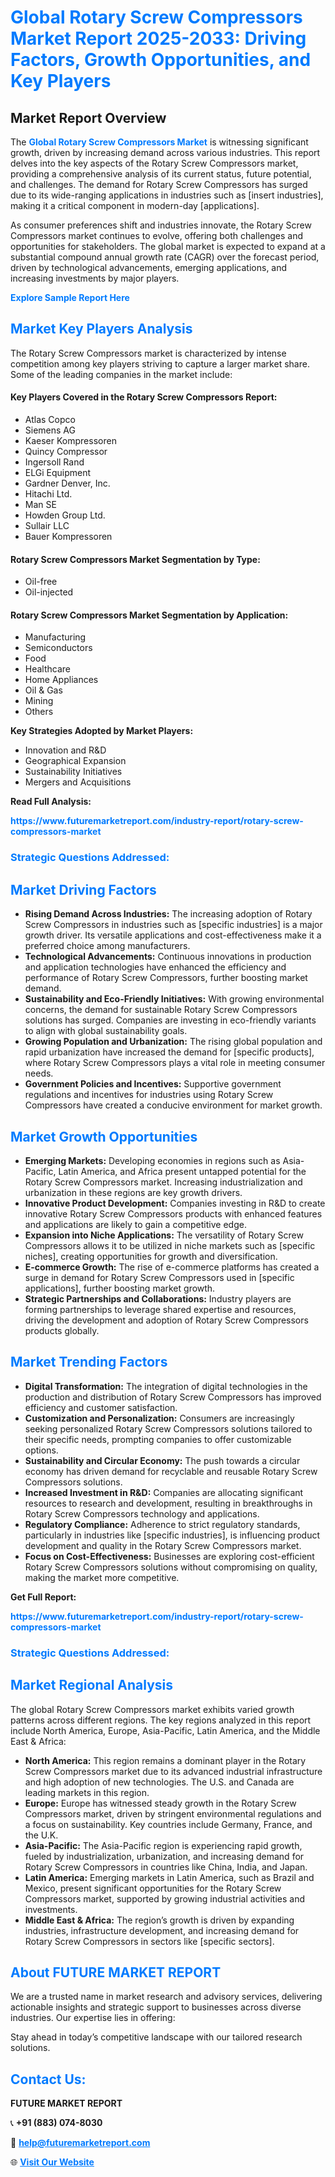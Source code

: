 <h1 style="color: #007BFF;">Global Rotary Screw Compressors Market Report 2025-2033: Driving Factors, Growth Opportunities, and Key Players</h1>

<section id="overview">
<h2>Market Report Overview</h2>
<p>The <a href="https://www.futuremarketreport.com/industry-report/rotary-screw-compressors-market" style="color: #007BFF; text-decoration: none;"><strong>Global Rotary Screw Compressors Market</strong></a> is witnessing significant growth, driven by increasing demand across various industries. This report delves into the key aspects of the Rotary Screw Compressors market, providing a comprehensive analysis of its current status, future potential, and challenges. The demand for Rotary Screw Compressors has surged due to its wide-ranging applications in industries such as [insert industries], making it a critical component in modern-day [applications].</p>
<p>As consumer preferences shift and industries innovate, the Rotary Screw Compressors market continues to evolve, offering both challenges and opportunities for stakeholders. The global market is expected to expand at a substantial compound annual growth rate (CAGR) over the forecast period, driven by technological advancements, emerging applications, and increasing investments by major players.</p>
</section>

<section id="overview">
<p><a href="https://www.futuremarketreport.com/request-sample/reportId=60441" style="color: #007BFF; text-decoration: none;"><strong>Explore Sample Report Here</strong></a></p>
</section>

<section id="key-players">
<h2 style="color: #007BFF;">Market Key Players Analysis</h2>
<p>The Rotary Screw Compressors market is characterized by intense competition among key players striving to capture a larger market share. Some of the leading companies in the market include:</p>
<h4>Key Players Covered in the Rotary Screw Compressors Report:</h4>
<ul><li>Atlas Copco</li><li>Siemens AG</li><li>Kaeser Kompressoren</li><li>Quincy Compressor</li><li>Ingersoll Rand</li><li>ELGi Equipment</li><li>Gardner Denver, Inc.</li><li>Hitachi Ltd.</li><li>Man SE</li><li>Howden Group Ltd.</li><li>Sullair LLC</li><li>Bauer Kompressoren</li></ul>
<h4>Rotary Screw Compressors Market Segmentation by Type:</h4>
<ul><li>Oil-free</li><li>Oil-injected</li></ul>

<h4>Rotary Screw Compressors Market Segmentation by Application:</h4>
<ul><li>Manufacturing</li><li>Semiconductors</li><li>Food</li><li>Healthcare</li><li>Home Appliances</li><li>Oil &amp; Gas</li><li>Mining</li><li>Others</li></ul>
<p><strong>Key Strategies Adopted by Market Players:</strong></p>
<ul>
<li>Innovation and R&D</li>
<li>Geographical Expansion</li>
<li>Sustainability Initiatives</li>
<li>Mergers and Acquisitions</li>
</ul>
</section>

<section>
<p><strong>Read Full Analysis: </strong></p><a href="https://www.futuremarketreport.com/industry-report/rotary-screw-compressors-market" style="color: #007BFF; text-decoration: none;"><strong>https://www.futuremarketreport.com/industry-report/rotary-screw-compressors-market</strong></a>
<h3 style="color: #007BFF;">Strategic Questions Addressed:</h3>
</section>

<section id="driving-factors">
<h2 style="color: #007BFF;">Market Driving Factors</h2>
<ul>
<li><strong>Rising Demand Across Industries:</strong> The increasing adoption of Rotary Screw Compressors in industries such as [specific industries] is a major growth driver. Its versatile applications and cost-effectiveness make it a preferred choice among manufacturers.</li>
<li><strong>Technological Advancements:</strong> Continuous innovations in production and application technologies have enhanced the efficiency and performance of Rotary Screw Compressors, further boosting market demand.</li>
<li><strong>Sustainability and Eco-Friendly Initiatives:</strong> With growing environmental concerns, the demand for sustainable Rotary Screw Compressors solutions has surged. Companies are investing in eco-friendly variants to align with global sustainability goals.</li>
<li><strong>Growing Population and Urbanization:</strong> The rising global population and rapid urbanization have increased the demand for [specific products], where Rotary Screw Compressors plays a vital role in meeting consumer needs.</li>
<li><strong>Government Policies and Incentives:</strong> Supportive government regulations and incentives for industries using Rotary Screw Compressors have created a conducive environment for market growth.</li>
</ul>
</section>

<section id="growth-opportunities">
<h2 style="color: #007BFF;">Market Growth Opportunities</h2>
<ul>
<li><strong>Emerging Markets:</strong> Developing economies in regions such as Asia-Pacific, Latin America, and Africa present untapped potential for the Rotary Screw Compressors market. Increasing industrialization and urbanization in these regions are key growth drivers.</li>
<li><strong>Innovative Product Development:</strong> Companies investing in R&D to create innovative Rotary Screw Compressors products with enhanced features and applications are likely to gain a competitive edge.</li>
<li><strong>Expansion into Niche Applications:</strong> The versatility of Rotary Screw Compressors allows it to be utilized in niche markets such as [specific niches], creating opportunities for growth and diversification.</li>
<li><strong>E-commerce Growth:</strong> The rise of e-commerce platforms has created a surge in demand for Rotary Screw Compressors used in [specific applications], further boosting market growth.</li>
<li><strong>Strategic Partnerships and Collaborations:</strong> Industry players are forming partnerships to leverage shared expertise and resources, driving the development and adoption of Rotary Screw Compressors products globally.</li>
</ul>
</section>

<section id="trending-factors">
<h2 style="color: #007BFF;">Market Trending Factors</h2>
<ul>
<li><strong>Digital Transformation:</strong> The integration of digital technologies in the production and distribution of Rotary Screw Compressors has improved efficiency and customer satisfaction.</li>
<li><strong>Customization and Personalization:</strong> Consumers are increasingly seeking personalized Rotary Screw Compressors solutions tailored to their specific needs, prompting companies to offer customizable options.</li>
<li><strong>Sustainability and Circular Economy:</strong> The push towards a circular economy has driven demand for recyclable and reusable Rotary Screw Compressors solutions.</li>
<li><strong>Increased Investment in R&D:</strong> Companies are allocating significant resources to research and development, resulting in breakthroughs in Rotary Screw Compressors technology and applications.</li>
<li><strong>Regulatory Compliance:</strong> Adherence to strict regulatory standards, particularly in industries like [specific industries], is influencing product development and quality in the Rotary Screw Compressors market.</li>
<li><strong>Focus on Cost-Effectiveness:</strong> Businesses are exploring cost-efficient Rotary Screw Compressors solutions without compromising on quality, making the market more competitive.</li>
</ul>
</section>

<section>
<p><strong>Get Full Report: </strong></p><a href="https://www.futuremarketreport.com/industry-report/rotary-screw-compressors-market" style="color: #007BFF; text-decoration: none;"><strong>https://www.futuremarketreport.com/industry-report/rotary-screw-compressors-market</strong></a>
<h3 style="color: #007BFF;">Strategic Questions Addressed:</h3>
</section>


<section id="regional-analysis">
<h2 style="color: #007BFF;">Market Regional Analysis</h2>
<p>The global Rotary Screw Compressors market exhibits varied growth patterns across different regions. The key regions analyzed in this report include North America, Europe, Asia-Pacific, Latin America, and the Middle East & Africa:</p>
<ul>
<li><strong>North America:</strong> This region remains a dominant player in the Rotary Screw Compressors market due to its advanced industrial infrastructure and high adoption of new technologies. The U.S. and Canada are leading markets in this region.</li>
<li><strong>Europe:</strong> Europe has witnessed steady growth in the Rotary Screw Compressors market, driven by stringent environmental regulations and a focus on sustainability. Key countries include Germany, France, and the U.K.</li>
<li><strong>Asia-Pacific:</strong> The Asia-Pacific region is experiencing rapid growth, fueled by industrialization, urbanization, and increasing demand for Rotary Screw Compressors in countries like China, India, and Japan.</li>
<li><strong>Latin America:</strong> Emerging markets in Latin America, such as Brazil and Mexico, present significant opportunities for the Rotary Screw Compressors market, supported by growing industrial activities and investments.</li>
<li><strong>Middle East & Africa:</strong> The region’s growth is driven by expanding industries, infrastructure development, and increasing demand for Rotary Screw Compressors in sectors like [specific sectors].</li>
</ul>
</section>

<footer>
<h2 style="color: #007BFF;">About FUTURE MARKET REPORT</h2>
<p>We are a trusted name in market research and advisory services, delivering actionable insights and strategic support to businesses across diverse industries. Our expertise lies in offering:</p>

<p>Stay ahead in today’s competitive landscape with our tailored research solutions.</p>

<h2 style="color: #007BFF;">Contact Us:</h2>
<p><strong>FUTURE MARKET REPORT</strong></p>
<p>📞 <strong>+91 (883) 074-8030</strong></p>
<p>📧 <strong><a href="mailto:help@futuremarketreport.com" style="color: #007BFF;">help@futuremarketreport.com</a></strong></p>
<p>🌐 <strong><a href="https://www.futuremarketreport.com/" style="color: #007BFF;">Visit Our Website</a></strong></p>
</footer>